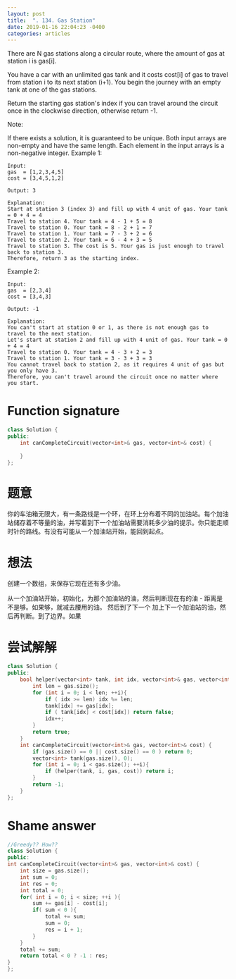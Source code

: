 ```yaml
---
layout: post
title:  ". 134. Gas Station"
date: 2019-01-16 22:04:23 -0400
categories: articles
---
```

There are N gas stations along a circular route, where the amount of gas at station i is gas[i].

You have a car with an unlimited gas tank and it costs cost[i] of gas to travel from station i to its next station (i+1). You begin the journey with an empty tank at one of the gas stations.

Return the starting gas station's index if you can travel around the circuit once in the clockwise direction, otherwise return -1.

Note:

If there exists a solution, it is guaranteed to be unique.
Both input arrays are non-empty and have the same length.
Each element in the input arrays is a non-negative integer.
Example 1:
```
Input: 
gas  = [1,2,3,4,5]
cost = [3,4,5,1,2]

Output: 3

Explanation:
Start at station 3 (index 3) and fill up with 4 unit of gas. Your tank = 0 + 4 = 4
Travel to station 4. Your tank = 4 - 1 + 5 = 8
Travel to station 0. Your tank = 8 - 2 + 1 = 7
Travel to station 1. Your tank = 7 - 3 + 2 = 6
Travel to station 2. Your tank = 6 - 4 + 3 = 5
Travel to station 3. The cost is 5. Your gas is just enough to travel back to station 3.
Therefore, return 3 as the starting index.
```
Example 2:
```
Input: 
gas  = [2,3,4]
cost = [3,4,3]

Output: -1

Explanation:
You can't start at station 0 or 1, as there is not enough gas to travel to the next station.
Let's start at station 2 and fill up with 4 unit of gas. Your tank = 0 + 4 = 4
Travel to station 0. Your tank = 4 - 3 + 2 = 3
Travel to station 1. Your tank = 3 - 3 + 3 = 3
You cannot travel back to station 2, as it requires 4 unit of gas but you only have 3.
Therefore, you can't travel around the circuit once no matter where you start.
```
# Function signature
```c++
class Solution {
public:
    int canCompleteCircuit(vector<int>& gas, vector<int>& cost) {
        
    }
};
```
# 题意
你的车油箱无限大，有一条路线是一个环，在环上分布着不同的加油站。每个加油站储存着不等量的油，并写着到下一个加油站需要消耗多少油的提示。你只能走顺时针的路线。有没有可能从一个加油站开始，能回到起点。

# 想法
创建一个数组，来保存它现在还有多少油。

从一个加油站开始，初始化，为那个加油站的油，然后判断现在有的油 - 距离是不是够。如果够，就减去腰用的油。
然后到了下一个 加上下一个加油站的油，然后再判断。到了边界。如果
# 尝试解解
```c++
class Solution {
public:
	bool helper(vector<int> tank, int idx, vector<int>& gas, vector<int>& cost) {
		int len = gas.size();
		for (int i = 0; i < len; ++i){
			if ( idx >= len) idx %= len;
			tank[idx] += gas[idx];
			if ( tank[idx] < cost[idx]) return false;
			idx++;
		}
		return true;
	}
    int canCompleteCircuit(vector<int>& gas, vector<int>& cost) {
    	if (gas.size() == 0 || cost.size() == 0 ) return 0;
    	vector<int> tank(gas.size(), 0);
    	for (int i = 0; i < gas.size(); ++i){
    		if (helper(tank, i, gas, cost)) return i;
    	}
    	return -1;
    }
};
```
# Shame answer
```c++
//Greedy?? How??
class Solution {
public:
int canCompleteCircuit(vector<int>& gas, vector<int>& cost) {
    int size = gas.size();
    int sum = 0;
    int res = 0;
    int total = 0;
    for( int i = 0; i < size; ++i ){
        sum += gas[i] - cost[i];
        if( sum < 0 ){
            total += sum;
            sum = 0;
            res = i + 1;
        }
    }
    total += sum;
    return total < 0 ? -1 : res;
}
};
```